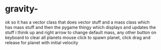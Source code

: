 # gravity-
ok so it has a vector class that does vector stuff and a mass class which has mass stuff and then the pygame thingy which displays and updates the stuff i thinik
up and right arrow to change default mass, any other button on keyboard to clear all planets
mouse click to spawn planet, click drag and release for planet with initial velocity
